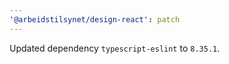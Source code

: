 ```yaml
---
'@arbeidstilsynet/design-react': patch
---
```


Updated dependency `typescript-eslint` to `8.35.1`.
